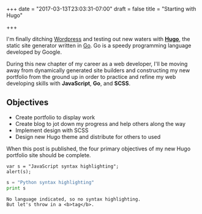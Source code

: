 +++
date = "2017-03-13T23:03:31-07:00"
draft = false
title = "Starting with Hugo"

+++

I'm finally ditching [Wordpress](https://wordpress.org) and testing out new waters with [**Hugo**](https://gohugo.io), the static site generator written in [Go](https://golang.org). Go is a speedy programming language developed by Google.

During this new chapter of my career as a web developer, I'll be moving away from dynamically generated site builders and constructing my new portfolio from the ground up in order to practice and refine my web developing skills with **JavaScript**, **Go**, and **SCSS**.

## Objectives
- Create portfolio to display work
- Create blog to jot down my progress and help others along the way
- Implement design with SCSS
- Design new Hugo theme and distribute for others to used

When this post is published, the four primary objectives of my new Hugo portfolio site should be complete.

<pre><code class="javascript">var s = "JavaScript syntax highlighting";
alert(s);
</code></pre>

```python
s = "Python syntax highlighting"
print s
```

```
No language indicated, so no syntax highlighting.
But let's throw in a <b>tag</b>.
```
